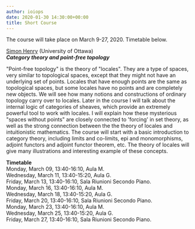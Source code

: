 ```yaml
---
author: ioiops
date: 2020-01-30 14:30:00+00:00
title: Short Course
---
```


The course will take place on March 9-27, 2020. Timetable below.

[Simon Henry](http://www.normalesup.org/~henry/) (University of Ottawa)\
**_Category theory and point-free topology_**

 "Point-free topology" is the theory of "locales". They are a type of spaces, very similar to topological spaces, except that they might not have an underlying set of points. Locales that have enough points are the same as topological spaces, but some locales have no points and are completely new objects. We will see how many notions and constructions of ordinary topology carry over to locales. Later in the course I will talk about the internal logic of categories of sheaves, which provide an extremely powerful tool to work with locales. I will explain how these mysterious "spaces without points" are closely connected to 'forcing' in set theory, as well as the strong connection between the the theory of locales and intuitionistic mathematics. The course will start with a basic introduction to category theory, including limits and co-limits, epi and monomorphisms, adjoint functors and adjoint functor theorem, etc. The theory of locales will give many illustrations and interesting example of these concepts. 

**Timetable**\
Monday, March 09, 13:40-16:10, Aula M. \
Wednesday, March 11, 13:40-15:20, Aula G. \
Friday, March 13, 13:40-16:10, Sala Riunioni Secondo Piano. \
Monday, March 16, 13:40-16:10, Aula M. \
Wednesday, March 18, 13:40-15:20, Aula G. \
Friday, March 20, 13:40-16:10, Sala Riunioni Secondo Piano. \
Monday, March 23, 13:40-16:10, Aula M. \
Wednesday, March 25, 13:40-15:20, Aula G. \
Friday, March 27, 13:40-16:10, Sala Riunioni Secondo Piano.
